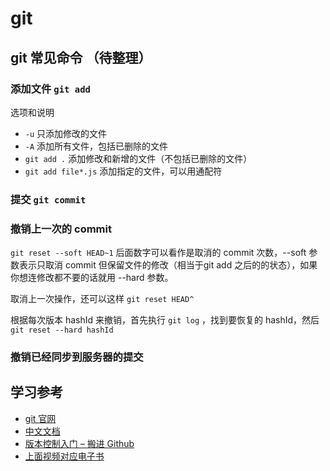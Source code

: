 # git

## git 常见命令 （待整理）

### 添加文件 `git add`

选项和说明
* `-u` 只添加修改的文件
* `-A` 添加所有文件，包括已删除的文件
* `git add .` 添加修改和新增的文件（不包括已删除的文件）
* `git add file*.js` 添加指定的文件，可以用通配符

### 提交 `git commit`

### 撤销上一次的 commit

`git reset --soft HEAD~1` 后面数字可以看作是取消的 commit 次数，--soft 参数表示只取消 commit 但保留文件的修改（相当于git add 之后的的状态），如果你想连修改都不要的话就用 --hard 参数。

取消上一次操作，还可以这样 `git reset HEAD^`

根据每次版本 hashId 来撤销，首先执行 `git log` ，找到要恢复的 hashId，然后 `git reset --hard hashId`

### 撤销已经同步到服务器的提交



## 学习参考
* [git 官网](https://www.git-scm.com/)
* [中文文档](https://www.git-scm.com/book/zh/v2)
* [版本控制入门 – 搬进 Github](http://www.imooc.com/learn/390)
* [上面视频对应电子书](http://happypeter.github.io/gitbeijing/)
